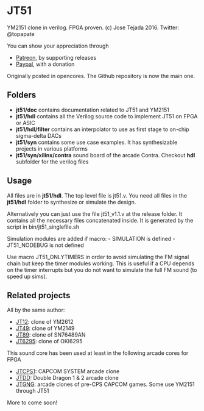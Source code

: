 # JT51
YM2151 clone in verilog. FPGA proven.
(c) Jose Tejada 2016. Twitter: @topapate

You can show your appreciation through
* [Patreon](https://patreon.com/topapate), by supporting releases
* [Paypal](https://paypal.me/topapate), with a donation

Originally posted in opencores. The Github repository is now the main one.

## Folders

* **jt51/doc** contains documentation related to JT51 and YM2151
* **jt51/hdl** contains all the Verilog source code to implement JT51 on FPGA or ASIC
* **jt51/hdl/filter** contains an interpolator to use as first stage to on-chip sigma-delta DACs
* **jt51/syn** contains some use case examples. It has synthesizable projects in various platforms
* **jt51/syn/xilinx/contra** sound board of the arcade Contra. Checkout **hdl** subfolder for the verilog files

## Usage
All files are in **jt51/hdl**. The top level file is jt51.v. You need all files in the **jt51/hdl** folder to synthesize or simulate the design.

Alternatively you can just use the file jt51_v1.1.v at the release folder. It contains all the necessary files concatenated inside. It is generated by the script in bin/jt51_singlefile.sh

Simulation modules are added if macro:
    - SIMULATION   is defined
    - JT51_NODEBUG is not defined

Use macro JT51_ONLYTIMERS in order to avoid simulating the FM signal chain but keep the timer modules working. This is useful if a CPU depends on the timer interrupts but you do not want to simulate the full FM sound (to speed up sims).

## Related projects

All by the same author:

* [JT12](https://github.com/jotego/jt12): clone of YM2612
* [JT49](https://github.com/jotego/jt12): clone of YM2149
* [JT89](https://github.com/jotego/jt89): clone of SN76489AN
* [JT6295](https://github.com/jotego/jt6295): clone of OKI6295

This sound core has been used at least in the following arcade cores for FPGA

* [JTCPS1](https://github.com/jotego/jtcps1): CAPCOM SYSTEM arcade clone
* [JTDD](https://github.com/jotego/jtdd): Double Dragon 1 & 2 arcade clone
* [JTGNG](https://github.com/jotego/jt_gng): arcade clones of pre-CPS CAPCOM games. Some use YM2151 through JT51

More to come soon!
